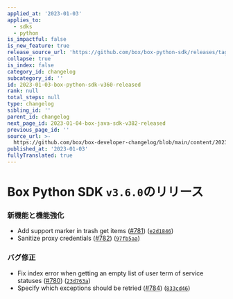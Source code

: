 ```yaml
---
applied_at: '2023-01-03'
applies_to:
  - sdks
  - python
is_impactful: false
is_new_feature: true
release_source_url: 'https://github.com/box/box-python-sdk/releases/tag/v3.6.0'
collapse: true
is_index: false
category_id: changelog
subcategory_id: ''
id: 2023-01-03-box-python-sdk-v360-released
rank: null
total_steps: null
type: changelog
sibling_id: ''
parent_id: changelog
next_page_id: 2023-01-04-box-java-sdk-v382-released
previous_page_id: ''
source_url: >-
  https://github.com/box/box-developer-changelog/blob/main/content/2023/01-03-box-python-sdk-v360-released.md
published_at: '2023-01-03'
fullyTranslated: true
---
```

# Box Python SDK `v3.6.0`のリリース

### 新機能と機能強化

* Add support marker in trash get items ([#781][1]) ([`e2d1846`][2])
* Sanitize proxy credentials ([#782][3]) ([`97fb5aa`][4])

### バグ修正

* Fix index error when getting an empty list of user term of service statuses ([#780][5]) ([`23d763a`][6])
* Specify which exceptions should be retried ([#784][7]) ([`833cd46`][8])

[1]: https://github.com/box/box-python-sdk/issues/781

[2]: https://github.com/box/box-python-sdk/commit/e2d1846818aeccfcba2a2f09a5cd924c9f6cd534

[3]: https://github.com/box/box-python-sdk/issues/782

[4]: https://github.com/box/box-python-sdk/commit/97fb5aa2ed72008570abb327269ecec150632af9

[5]: https://github.com/box/box-python-sdk/issues/780

[6]: https://github.com/box/box-python-sdk/commit/23d763ac4ba592131c43eb0319929db25d041c30

[7]: https://github.com/box/box-python-sdk/issues/784

[8]: https://github.com/box/box-python-sdk/commit/833cd46bafe774f19925f78600df90477bf07055
